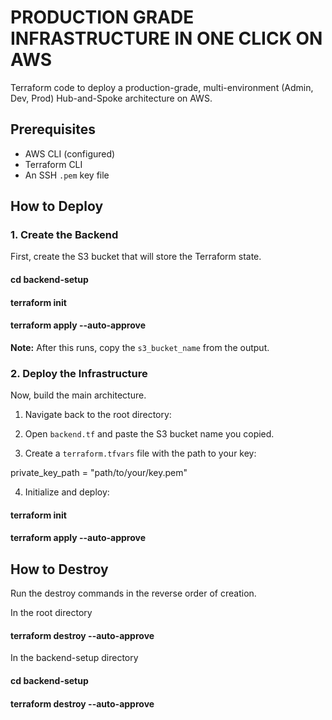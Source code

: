 # PRODUCTION GRADE INFRASTRUCTURE IN ONE CLICK ON AWS

Terraform code to deploy a production-grade, multi-environment (Admin, Dev, Prod) Hub-and-Spoke architecture on AWS.

## Prerequisites

* AWS CLI (configured)
* Terraform CLI
* An SSH `.pem` key file

## How to Deploy

### 1. Create the Backend

First, create the S3 bucket that will store the Terraform state.

#### cd backend-setup
#### terraform init
#### terraform apply --auto-approve


**Note:** After this runs, copy the `s3_bucket_name` from the output.

### 2. Deploy the Infrastructure

Now, build the main architecture.

1. Navigate back to the root directory:

2. Open `backend.tf` and paste the S3 bucket name you copied.

3. Create a `terraform.tfvars` file with the path to your key:

private_key_path = "path/to/your/key.pem"

4. Initialize and deploy:

#### terraform init
#### terraform apply --auto-approve


## How to Destroy

Run the destroy commands in the reverse order of creation.

In the root directory
#### terraform destroy --auto-approve

In the backend-setup directory
#### cd backend-setup
#### terraform destroy --auto-approve



